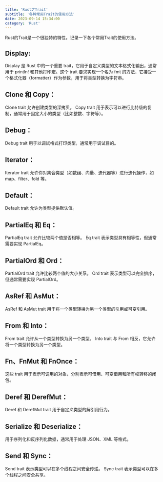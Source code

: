 ```yaml
---
title: 'Rust之Trait'
subtitle: '各种常用Trait的使用方法'
date: 2023-09-14 15:34:00
category: 'Rust'
---
```


Rust的Trait是一个很独特的特性，记录一下各个常用Trait的使用方法。

## Display:

Display 是 Rust 中的一个重要 trait，它用于自定义类型的文本格式化输出，通常用于 println! 和其他打印宏。这个 trait 要求实现一个名为 fmt 的方法，它接受一个格式化器（formatter）作为参数，用于将类型转换为字符串。

## Clone 和 Copy：

Clone trait 允许创建类型的深拷贝。
Copy trait 用于表示可以进行比特级的复制，通常用于固定大小的类型（比如整数、字符等）。

## Debug：

Debug trait 用于以调试格式打印类型，通常用于调试目的。

## Iterator：

Iterator trait 允许你对集合类型（如数组、向量、迭代器等）进行迭代操作，如 map、filter、fold 等。

## Default：

Default trait 允许为类型提供默认值。

## PartialEq 和 Eq：

PartialEq trait 允许比较两个值是否相等。
Eq trait 表示类型具有相等性，但通常需要实现 PartialEq。

## PartialOrd 和 Ord：

PartialOrd trait 允许比较两个值的大小关系。
Ord trait 表示类型可以完全排序，但通常需要实现 PartialOrd。

## AsRef 和 AsMut：

AsRef 和 AsMut trait 用于将一个类型转换为另一个类型的引用或可变引用。

## From 和 Into：

From trait 允许从一个类型转换为另一个类型。
Into trait 与 From 相反，它允许将一个类型转换为另一个类型。

## Fn、FnMut 和 FnOnce：

这些 trait 用于表示可调用的对象，分别表示可借用、可变借用和所有权转移的闭包。

## Deref 和 DerefMut：

Deref 和 DerefMut trait 用于自定义类型的解引用行为。

## Serialize 和 Deserialize：

用于序列化和反序列化数据，通常用于处理 JSON、XML 等格式。

## Send 和 Sync：

Send trait 表示类型可以在多个线程之间安全传递。
Sync trait 表示类型可以在多个线程之间安全共享。
